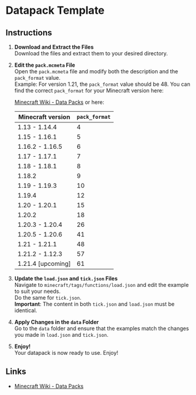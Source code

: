 # Datapack Template

## Instructions

1. **Download and Extract the Files**  
   Download the files and extract them to your desired directory.

2. **Edit the `pack.mcmeta` File**  
   Open the `pack.mcmeta` file and modify both the description and the `pack_format` value.  
   Example: For version 1.21, the `pack_format` value should be 48. You can find the correct `pack_format` for your Minecraft version here:

   [Minecraft Wiki - Data Packs](https://minecraft.wiki/w/Data_pack#Pack_format)
   or here:

   | Minecraft version | `pack_format` |
   |-------------------|---------------|
   | 1.13 - 1.14.4     | 4             |
   | 1.15 - 1.16.1     | 5             |
   | 1.16.2 - 1.16.5   | 6             |
   | 1.17 - 1.17.1     | 7             |
   | 1.18 - 1.18.1     | 8             |
   | 1.18.2            | 9             |
   | 1.19 - 1.19.3     | 10            |
   | 1.19.4            | 12            |
   | 1.20 - 1.20.1     | 15            |
   | 1.20.2            | 18            |
   | 1.20.3 - 1.20.4   | 26            |
   | 1.20.5 - 1.20.6   | 41            |
   | 1.21 - 1.21.1	  | 48            |
   | 1.21.2 - 1.12.3   | 57            |
   | 1.21.4 ​[upcoming] | 61            |


4. **Update the `load.json` and `tick.json` Files**  
   Navigate to `minecraft/tags/functions/load.json` and edit the example to suit your needs.  
   Do the same for `tick.json`.  
   **Important**: The content in both `tick.json` and `load.json` must be identical.

5. **Apply Changes in the `data` Folder**  
   Go to the `data` folder and ensure that the examples match the changes you made in `load.json` and `tick.json`.

6. **Enjoy!**  
   Your datapack is now ready to use. Enjoy!

## Links

- [Minecraft Wiki - Data Packs](https://minecraft.wiki/w/Data_pack#Pack_format)
